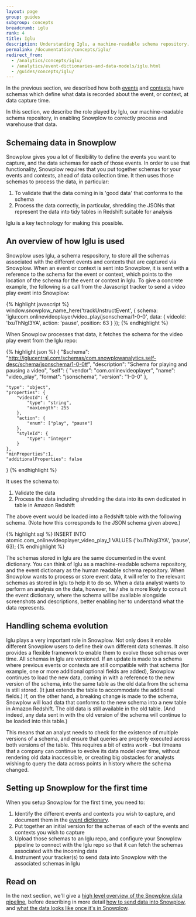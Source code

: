 ```yaml
---
layout: page
group: guides
subgroup: concepts
breadcrumb: iglu
rank: 4
title: Iglu
description: Understanding Iglu, a machine-readable schema repository.
permalink: /documentation/concepts/iglu/
redirect_from:
  - /analytics/concepts/iglu/
  - /analytics/event-dictionaries-and-data-models/iglu.html
  - /guides/concepts/iglu/
---
```


In the previous section, we described how both [events](../events) and [contexts](../contexts) have schemas which define what data is recorded about the event, or context, at data capture time.

In this section, we describe the role played by Iglu, our machine-readable schema repository, in enabling Snowplow to correctly process and warehouse that data.

## Schemaing data in Snowplow

Snowplow gives you a lot of flexibility to define the events you want to capture, and the data schemas for each of those events. In order to use that functionality, Snowplow requires that you put together schemas for your events and contexts, ahead of data collection time. It then uses those schemas to process the data, in particular:

1. To validate that the data coming in is 'good data' that conforms to the schema
2. Process the data correctly, in particular, shredding the JSONs that represent the data into tidy tables in Redshift suitable for analysis

Iglu is a key technology for making this possible.

## An overview of how Iglu is used

Snowplow uses Iglu, a schema respository, to store all the schemas associated with the different events and contexts that are captured via Snowplow. When an event or context is sent into Snowplow, it is sent with a reference to the schema for the event or context, which points to the location of the schema for the event or context in Iglu. To give a concrete example, the following is a call from the Javascript tracker to send a video play event into Snowplow:

{% highlight javascript %}
window.snowplow_name_here('trackUnstructEvent', {
    schema: 'iglu:com.onlinevideoplayer/video_play/jsonschema/1-0-0',
    data: {
        videoId: 'IxuThNgl3YA',
        action: 'pause',
        position: 63
    }
});
{% endhighlight %}

When Snowplow processes that data, it fetches the schema for the video play event from the Iglu repo:

{% highlight json %}
{
    "$schema": "http://iglucentral.com/schemas/com.snowplowanalytics.self-desc/schema/jsonschema/1-0-0#",
    "description": "Schema for playing and pausing a video",
    "self": {
        "vendor": "com.onlinevideoplayer",
        "name": "video_play",
        "format": "jsonschema",
        "version": "1-0-0"
    },

    "type": "object",
    "properties": {
    	"videoId": {
            "type": "string",
            "maxLength": 255
        },
        "action": {
            "enum": ["play", "pause"]
        },
        "styleId": {
            "type": "integer"
        }
    },
    "minProperties":1,
    "additionalProperties": false
}
{% endhighlight %}

It uses the schema to:

1. Validate the data
2. Process the data including shredding the data into its own dedicated in table in Amazon Redshift

The above event would be loaded into a Redshift table with the following schema. (Note how this corresponds to the JSON schema given above.)

{% highlight sql %}
INSERT INTO atomic.com_onlinevideoplayer_video_play_1
VALUES ('IxuThNgl3YA', 'pause', 63);
{% endhighlight %}

The schemas stored in Iglu are the same documented in the event dictionary. You can think of Iglu as a machine-readable schema repository, and the event dictionary as the human readable schema repository. When Snowplow wants to process or store event data, it will refer to the relevant schemas as stored in Iglu to help it to do so. When a data analyst wants to perform an analysis on the data, however, he / she is more likely to consult the event dictionary, where the schema will be available alongside screenshots and descriptions, better enabling her to understand what the data represents.

## Handling schema evolution

Iglu plays a very important role in Snowplow. Not only does it enable different Snowplow users to define their own different data schemas. It also provides a flexible framework to enable them to evolve those schemas over time. All schemas in Iglu are versioned. If an update is made to a schema where previous events or contexts are still compatible with that schema (for example, one or more additional optional fields are added), Snowplow continues to load the new data, coming in with a reference to the new version of the schema, into the same table as the old data from the schema is still stored. (It just extends the table to accommodate the additional fields.) If, on the other hand, a breaking change is made to the schema, Snowplow will load data that conforms to the new schema into a new table in Amazon Redshift. The old data is still available in the old table. (And indeed, any data sent in with the old version of the schema will continue to be loaded into this table.)

This means that an analyst needs to check for the existence of multiple versions of a schema, and ensure that queries are properly executed across both versions of the table. This requires a bit of extra work - but itmeans that a company can continue to evolve its data model over time, without rendering old data inaccessible, or creating big obstacles for analysts wishing to query the data across points in history where the schema changed.

## Setting up Snowplow for the first time

When you setup Snowplow for the first time, you need to:

1. Identify the different events and contexts you wish to capture, and document them in the [event dictionary](../event-dictionaries-and-schemas).
2. Put together an initial version for the schemas of each of the events and contexts you wish to capture
3. Upload those schemas to an Iglu repo, and configure your Snowplow pipeline to connect with the Iglu repo so that it can fetch the schemas associated with the incoming data
4. Instrument your tracker(s) to send data into Snowplow with the associated schemas in Iglu

## Read on

In the next section, we'll give a [high level overview of the Snowplow data pipeline](../snowplow-data-pipeline), before describing in more detail [how to send data into Snowplow](../sending-data-into-snowplow), and [what the data looks like once it's in Snowplow](../viewing-snowplow-data).
